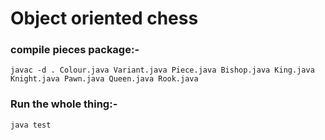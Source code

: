 # Object oriented chess

### compile pieces package:-

```
javac -d . Colour.java Variant.java Piece.java Bishop.java King.java Knight.java Pawn.java Queen.java Rook.java
```

### Run the whole thing:-

```
java test
```
